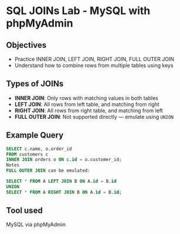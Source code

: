 # SQL JOINs Lab - MySQL with phpMyAdmin

## Objectives
- Practice INNER JOIN, LEFT JOIN, RIGHT JOIN, FULL OUTER JOIN
- Understand how to combine rows from multiple tables using keys

## Types of JOINs
- **INNER JOIN**: Only rows with matching values in both tables
- **LEFT JOIN**: All rows from left table, and matching from right
- **RIGHT JOIN**: All rows from right table, and matching from left
- **FULL OUTER JOIN**: Not supported directly — emulate using `UNION`

## Example Query
```sql
SELECT c.name, o.order_id
FROM customers c
INNER JOIN orders o ON c.id = o.customer_id;
Notes
FULL OUTER JOIN can be emulated:
```
```sql
SELECT * FROM A LEFT JOIN B ON A.id = B.id
UNION
SELECT * FROM A RIGHT JOIN B ON A.id = B.id;
```
## Tool used
MySQL via phpMyAdmin
